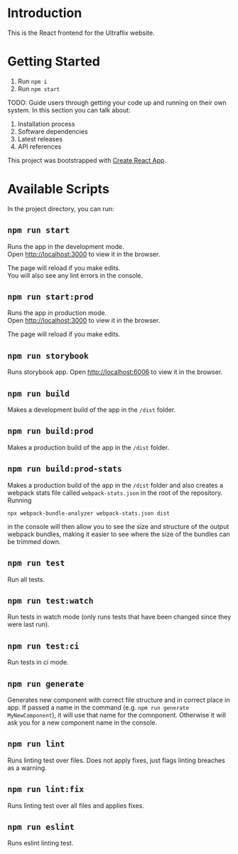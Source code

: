 # Introduction 
This is the React frontend for the Ultraflix website.

# Getting Started
1. Run `npm i`
2. Run `npm start`


TODO: Guide users through getting your code up and running on their own system. In this section you can talk about:
1.	Installation process
2.	Software dependencies
3.	Latest releases
4.	API references

This project was bootstrapped with [Create React App](https://github.com/facebook/create-react-app).

# Available Scripts

In the project directory, you can run:

## `npm run start`

Runs the app in the development mode.<br />
Open [http://localhost:3000](http://localhost:3000) to view it in the browser.

The page will reload if you make edits.<br />
You will also see any lint errors in the console.

## `npm run start:prod`

Runs the app in production mode.<br/>
Open [http://localhost:3000](http://localhost:3000) to view it in the browser.

The page will reload if you make edits.<br />

## `npm run storybook`

Runs storybook app.
Open [http://localhost:6006](http://localhost:6006) to view it in the browser.

## `npm run build`

Makes a development build of the app in the `/dist` folder.

## `npm run build:prod`

Makes a production build of the app in the `/dist` folder.

## `npm run build:prod-stats`

Makes a production build of the app in the `/dist` folder and also creates a webpack stats file called `webpack-stats.json` in the root of the repository. Running

```npx webpack-bundle-analyzer webpack-stats.json dist```

in the console will then allow you to see the size and structure of the output webpack bundles, making it easier to see where the size of the bundles can be trimmed down.

## `npm run test`

Run all tests.

## `npm run test:watch`

Run tests in watch mode (only runs tests that have been changed since they were last run).

## `npm run test:ci`

Run tests in ci mode.

## `npm run generate`

Generates new component with correct file structure and in correct place in app. If passed a name in the command (e.g. `npm run generate MyNewComponent`), it will use that name for the comnponent. Otherwise it will ask you for a new component name in the console.

## `npm run lint`

Runs linting test over files. Does not apply fixes, just flags linting breaches as a warning.

## `npm run lint:fix`

Runs linting test over all files and applies fixes.

## `npm run eslint`

Runs eslint linting test.
